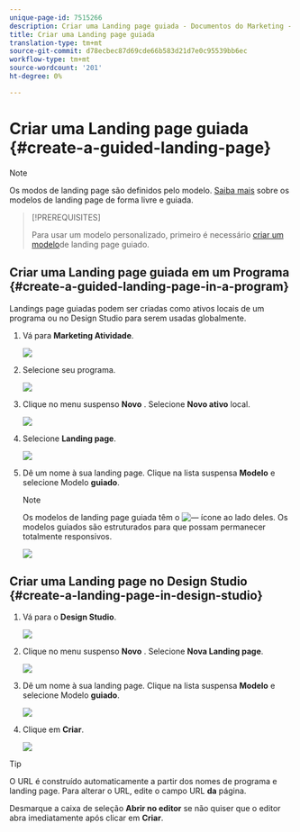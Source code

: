 ```yaml
---
unique-page-id: 7515266
description: Criar uma Landing page guiada - Documentos do Marketing - Documentação do produto
title: Criar uma Landing page guiada
translation-type: tm+mt
source-git-commit: d78ecbec87d69cde66b583d21d7e0c95539bb6ec
workflow-type: tm+mt
source-wordcount: '201'
ht-degree: 0%

---
```



# Criar uma Landing page guiada {#create-a-guided-landing-page}

>[!NOTE]
>
>Os modos de landing page são definidos pelo modelo. [Saiba mais](/help/marketo/product-docs/demand-generation/landing-pages/understanding-landing-pages/understanding-free-form-vs-guided-landing-pages.md) sobre os modelos de landing page de forma livre e guiada.

>[!PREREQUISITES]
>
>Para usar um modelo personalizado, primeiro é necessário [criar um modelo](/help/marketo/product-docs/demand-generation/landing-pages/landing-page-templates/create-a-guided-landing-page-template.md)de landing page guiado.

## Criar uma Landing page guiada em um Programa {#create-a-guided-landing-page-in-a-program}

Landings page guiadas podem ser criadas como ativos locais de um programa ou no Design Studio para serem usadas globalmente.

1. Vá para **Marketing Atividade**.

   ![](assets/one-1.png)

1. Selecione seu programa.

   ![](assets/image2015-5-26-9-3a24-3a2.png)

1. Clique no menu suspenso **Novo** . Selecione **Novo ativo** local.

   ![](assets/image2015-5-26-9-3a25-3a36.png)

1. Selecione **Landing page**.

   ![](assets/four.png)

1. Dê um nome à sua landing page. Clique na lista suspensa **Modelo** e selecione Modelo **guiado**.

   >[!NOTE]
   >
   >Os modelos de landing page guiada têm o ![—](assets/image2015-5-26-9-3a26-3a51.png) ícone ao lado deles. Os modelos guiados são estruturados para que possam permanecer totalmente responsivos.

   ![](assets/image2015-5-24-15-3a47-3a56.png)

## Criar uma Landing page no Design Studio {#create-a-landing-page-in-design-studio}

1. Vá para o **Design Studio**.

   ![](assets/six.png)

1. Clique no menu suspenso **Novo** . Selecione **Nova Landing page**.

   ![](assets/seven.png)

1. Dê um nome à sua landing page. Clique na lista suspensa **Modelo** e selecione Modelo **guiado**.

   ![](assets/image2015-5-26-9-3a27-3a34.png)

1. Clique em **Criar**.

   ![](assets/image2015-5-26-9-3a28-3a8.png)

>[!TIP]
>
>O URL é construído automaticamente a partir dos nomes de programa e landing page. Para alterar o URL, edite o campo URL **da** página.
>
>Desmarque a caixa de seleção **Abrir no editor** se não quiser que o editor abra imediatamente após clicar em **Criar**.
